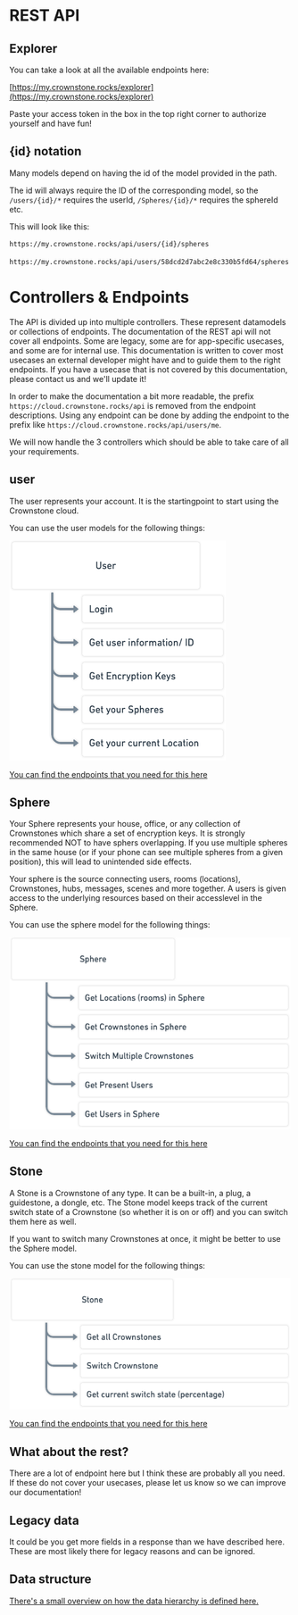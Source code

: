 
# REST API

## Explorer

You can take a look at all the available endpoints here:

[https://my.crownstone.rocks/explorer](https://my.crownstone.rocks/explorer)

Paste your access token in the box in the top right corner to authorize yourself and have fun!

## {id} notation
Many models depend on having the id of the model provided in the path.

The id will always require the ID of the corresponding model, so the `/users/{id}/*` requires the userId, `/Spheres/{id}/*` requires the sphereId etc.

This will look like this:
```
https://my.crownstone.rocks/api/users/{id}/spheres

https://my.crownstone.rocks/api/users/58dcd2d7abc2e8c330b5fd64/spheres
```


# Controllers & Endpoints

The API is divided up into multiple controllers. These represent datamodels or collections of endpoints.
The documentation of the REST api will not cover all endpoints. Some are legacy, some are for app-specific usecases, and some are for
internal use. This documentation is written to cover most usecases an external developer might have and to guide them to the right endpoints.
If you have a usecase that is not covered by this documentation, please contact us and we'll update it!

In order to make the documentation a bit more readable, the prefix `https://cloud.crownstone.rocks/api` is removed from the endpoint descriptions.
Using any endpoint can be done by adding the endpoint to the prefix like `https://cloud.crownstone.rocks/api/users/me`.

We will now handle the 3 controllers which should be able to take care of all your requirements.

## user

The user represents your account. It is the startingpoint to start using the Crownstone cloud.

You can use the user models for the following things:

![user](./images/user.png)

[You can find the endpoints that you need for this here](./models/USERS.md)


## Sphere

Your Sphere represents your house, office, or any collection of Crownstones which share a set of encryption keys. It is strongly recommended NOT to have
sphers overlapping. If you use multiple spheres in the same house (or if your phone can see multiple spheres from a given position), this will lead to
unintended side effects.

Your sphere is the source connecting users, rooms (locations), Crownstones, hubs, messages, scenes and more together. A users is given access to the
underlying resources based on their accesslevel in the Sphere.

You can use the sphere model for the following things:

![sphere](./images/sphere.png)

[You can find the endpoints that you need for this here](./models/SPHERES.md)


## Stone

A Stone is a Crownstone of any type. It can be a built-in, a plug, a guidestone, a dongle, etc. The Stone model keeps track of the current switch state
of a Crownstone (so whether it is on or off) and you can switch them here as well.

If you want to switch many Crownstones at once, it might be better to use the Sphere model.

You can use the stone model for the following things:

![stone](./images/stone.png)

[You can find the endpoints that you need for this here](./models/STONES.md)


## What about the rest?

There are a lot of endpoint here but I think these are probably all you need. If these do not cover your usecases, please let us know so we can improve
our documentation!

## Legacy data

It could be you get more fields in a response than we have described here. These are most likely there for legacy reasons and can be ignored.


## Data structure

[There's a small overview on how the data hierarchy is defined here.](./DATA_HIERARCHY.md)
